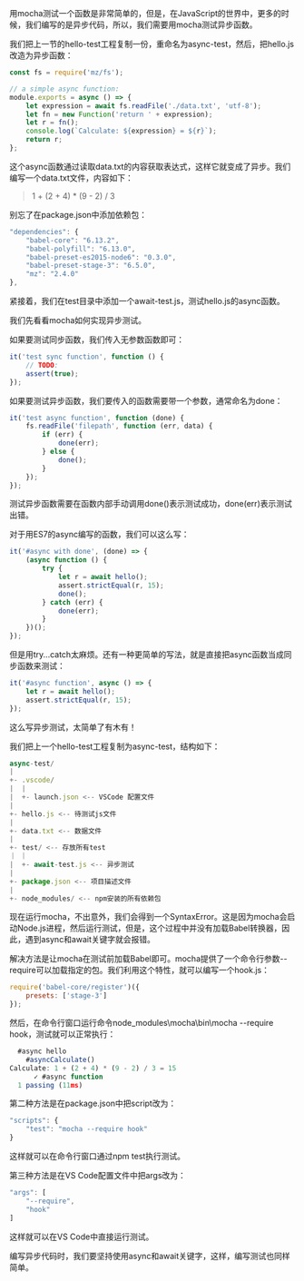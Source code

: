 用mocha测试一个函数是非常简单的，但是，在JavaScript的世界中，更多的时候，我们编写的是异步代码，所以，我们需要用mocha测试异步函数。

我们把上一节的hello-test工程复制一份，重命名为async-test，然后，把hello.js改造为异步函数：

```js
const fs = require('mz/fs');

// a simple async function:
module.exports = async () => {
    let expression = await fs.readFile('./data.txt', 'utf-8');
    let fn = new Function('return ' + expression);
    let r = fn();
    console.log(`Calculate: ${expression} = ${r}`);
    return r;
};
```

这个async函数通过读取data.txt的内容获取表达式，这样它就变成了异步。我们编写一个data.txt文件，内容如下：
> 1 + (2 + 4) * (9 - 2) / 3

别忘了在package.json中添加依赖包：

```js
"dependencies": {
    "babel-core": "6.13.2",
    "babel-polyfill": "6.13.0",
    "babel-preset-es2015-node6": "0.3.0",
    "babel-preset-stage-3": "6.5.0",
    "mz": "2.4.0"
},
```

紧接着，我们在test目录中添加一个await-test.js，测试hello.js的async函数。

我们先看看mocha如何实现异步测试。

如果要测试同步函数，我们传入无参数函数即可：

```js
it('test sync function', function () {
    // TODO:
    assert(true);
});
```

如果要测试异步函数，我们要传入的函数需要带一个参数，通常命名为done：

```js
it('test async function', function (done) {
    fs.readFile('filepath', function (err, data) {
        if (err) {
            done(err);
        } else {
            done();
        }
    });
});
```

测试异步函数需要在函数内部手动调用done()表示测试成功，done(err)表示测试出错。

对于用ES7的async编写的函数，我们可以这么写：

```js
it('#async with done', (done) => {
    (async function () {
        try {
            let r = await hello();
            assert.strictEqual(r, 15);
            done();
        } catch (err) {
            done(err);
        }
    })();
});
```

但是用try...catch太麻烦。还有一种更简单的写法，就是直接把async函数当成同步函数来测试：

```js
it('#async function', async () => {
    let r = await hello();
    assert.strictEqual(r, 15);
});
```

这么写异步测试，太简单了有木有！

我们把上一个hello-test工程复制为async-test，结构如下：

```js
async-test/
|
+- .vscode/
|  |
|  +- launch.json <-- VSCode 配置文件
|
+- hello.js <-- 待测试js文件
|
+- data.txt <-- 数据文件
|
+- test/ <-- 存放所有test
｜ ｜
|  +- await-test.js <-- 异步测试
|
+- package.json <-- 项目描述文件
|
+- node_modules/ <-- npm安装的所有依赖包
```

现在运行mocha，不出意外，我们会得到一个SyntaxError。这是因为mocha会启动Node.js进程，然后运行测试，但是，这个过程中并没有加载Babel转换器，因此，遇到async和await关键字就会报错。

解决方法是让mocha在测试前加载Babel即可。mocha提供了一个命令行参数--require可以加载指定的包。我们利用这个特性，就可以编写一个hook.js：

```js
require('babel-core/register')({
    presets: ['stage-3']
});
```

然后，在命令行窗口运行命令node_modules\mocha\bin\mocha --require hook，测试就可以正常执行：

```js
  #async hello
    #asyncCalculate()
Calculate: 1 + (2 + 4) * (9 - 2) / 3 = 15
      ✓ #async function
  1 passing (11ms)
```

第二种方法是在package.json中把script改为：

```js
"scripts": {
    "test": "mocha --require hook"
}
```

这样就可以在命令行窗口通过npm test执行测试。

第三种方法是在VS Code配置文件中把args改为：

```js
"args": [
    "--require",
    "hook"
]
```

这样就可以在VS Code中直接运行测试。

编写异步代码时，我们要坚持使用async和await关键字，这样，编写测试也同样简单。

